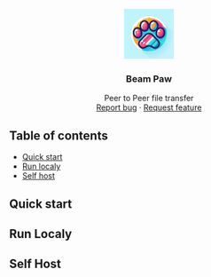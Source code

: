 <p align="center">
  <a href="https://beampaw.xyz">
    <img src="https://raw.githubusercontent.com/blazingh/beampaw/main/public/beam_paw_icon.jpeg" alt="Logo" width=90 height=90 style="borber-radius:150px;">
  </a>

  <h3 align="center">Beam Paw</h3>

  <p align="center">
    Peer to Peer file transfer
    <br>
    <a href="https://github.com/blazingh/beampaw/issues/new?template=bug.md">Report bug</a>
    ·
    <a href="https://github.com/blazingh/beampaw/issues/new?template=feature.md&labels=feature">Request feature</a>
  </p>
</p>


## Table of contents

- [Quick start](#quick-start)
- [Run localy](#run-localy)
- [Self host](#self-host)


## Quick start


## Run Localy


## Self Host
